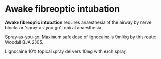 # Awake fibreoptic intubation

**Awake fibreoptic intubation** requires anaesthesia of the airway by
nerve blocks or 'spray-as-you-go' topical anaesthesia.

Spray-as-you-go: Maximum safe dose of lignocaine is 9ml/kg by this
route: Woodall BJA 2005.

Lignocaine 10% topical spray delivers 10mg with each spray.
